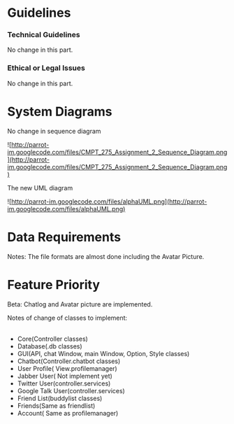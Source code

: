 # Guidelines #

### Technical Guidelines ###

No change in this part.

### Ethical or Legal Issues ###

No change in this part.

# System Diagrams #

No change in sequence diagram

![http://parrot-im.googlecode.com/files/CMPT_275_Assignment_2_Sequence_Diagram.png](http://parrot-im.googlecode.com/files/CMPT_275_Assignment_2_Sequence_Diagram.png)

The new UML diagram

![http://parrot-im.googlecode.com/files/alphaUML.png](http://parrot-im.googlecode.com/files/alphaUML.png)

# Data Requirements #

Notes: The file formats are almost done including the Avatar Picture.




# Feature Priority #


Beta: Chatlog and Avatar picture are implemented.  <br>


Notes of change of classes to implement:<br>
<br>
<ul><li>Core(Controller classes)<br>
</li><li>Database(.db classes)<br>
</li><li>GUI(API, chat Window, main Window, Option, Style classes)<br>
</li><li>Chatbot(Controller.chatbot classes)<br>
</li><li>User Profile( View.profilemanager)<br>
</li><li>Jabber User( Not implement yet)<br>
</li><li>Twitter User(controller.services)<br>
</li><li>Google Talk User(controller.services)<br>
</li><li>Friend List(buddylist classes)<br>
</li><li>Friends(Same as friendlist)<br>
</li><li>Account( Same as profilemanager)